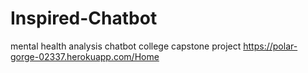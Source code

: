 # Inspired-Chatbot
mental health analysis chatbot
college capstone project
https://polar-gorge-02337.herokuapp.com/Home
